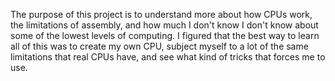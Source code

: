 The purpose of this project is to understand more about how CPUs work, the limitations of assembly, and how much I don't know I don't know about some of the lowest levels of computing. I figured that the best way to learn all of this was to create my own CPU, subject myself to a lot of the same limitations that real CPUs have, and see what kind of tricks that forces me to use.
